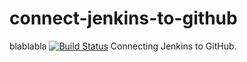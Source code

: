 # connect-jenkins-to-github
blablabla
[![Build Status](http://ec2-15-237-231-245.eu-west-3.compute.amazonaws.com/buildStatus/icon?job=03%2Fconnect-jenkins-to-github)](http://ec2-15-237-231-245.eu-west-3.compute.amazonaws.com/job/03/job/connect-jenkins-to-github/)
Connecting Jenkins to GitHub.
